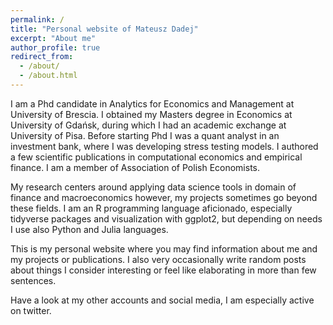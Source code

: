 ```yaml
---
permalink: /
title: "Personal website of Mateusz Dadej"
excerpt: "About me"
author_profile: true
redirect_from: 
  - /about/
  - /about.html
---
```


I am a Phd candidate in Analytics for Economics and Management at University of Brescia. I obtained my Masters degree in Economics at University of Gdańsk, during which I had an academic exchange at University of Pisa. Before starting Phd I was a quant analyst in an investment bank, where I was developing stress testing models. I authored a few scientific publications in computational economics and empirical finance. I am a member of Association of Polish Economists. 

My research centers around applying data science tools in domain of finance and macroeconomics however, my projects sometimes go beyond these fields. I am an R programming language aficionado, especially tidyverse packages and visualization with ggplot2, but depending on needs I use also Python and Julia languages. 

This is my personal website where you may find information about me and my projects or publications. I also very occasionally write random posts about things I consider interesting or feel like elaborating in more than few sentences. 

Have a look at my other accounts and social media, I am especially active on twitter.